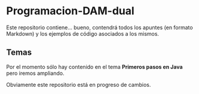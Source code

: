 # Programacion-DAM-dual

Este repositorio contiene... bueno, contendrá todos los apuntes (en formato Markdown) y los ejemplos de código asociados a los mismos.

## Temas
Por el momento sólo hay contenido en el tema **Primeros pasos en Java** pero iremos ampliando.

Obviamente este repositorio está en progreso de cambios.
